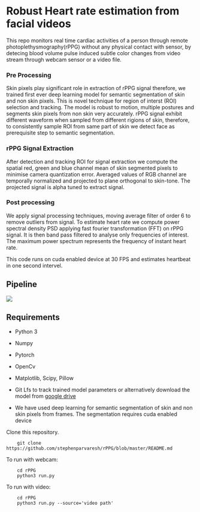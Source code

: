 # Robust Heart rate estimation from facial videos

This repo monitors real time cardiac activities of a person through remote photoplethysmography(rPPG) without any physical contact with sensor, by detecing blood volume pulse induced subtle color changes from video stream through webcam sensor or a video file.

### Pre Processing 
Skin pixels play significant role in extraction of rPPG signal therefore, we trained first ever deep learning model for semantic 
segmentation of skin and non skin pixels. This is novel technique for region of interst (ROI) selection and tracking. The model is robust to motion, multiple postures and segments skin pixels from non skin very accurately.
rPPG signal exhibit different waveform when sampled from different rigions of skin, therefore, to consistently sample ROI from same part of skin we detect face as prerequisite step to semantic segmentation.

### rPPG Signal Extraction 
After detection and tracking ROI for signal extraction we compute the spatial red, green and blue channel mean of skin segmented pixels to minimise camera quantization error. Averaged values of RGB channel are temporally normalized and projected to plane orthogonal to skin-tone. The projected signal is alpha tuned to extract signal. 

### Post processing

We apply signal processing techniques, moving average filter of order 6 to remove outliers from signal. To estimate heart rate we compute power spectral density PSD applying fast fourier transformation (FFT) on rPPG signal. It is then band pass filtered to analyse only frequencies of interest. The maximum power spectrum represents the frequency of instant heart rate. 

This code runs on cuda enabled device at 30 FPS and estimates heartbeat in one second intervel.


## Pipeline

![](images/pipeline.png)

## Requirements

* Python 3
* Numpy
* Pytorch
* OpenCv
* Matplotlib, Scipy, Pillow
* Git Lfs to track trained model parameters or alternatively download the model from [google drive]( https://drive.google.com/open?id=1shRnrUAF5HyA_vwXJfCcrNVFkltT7U5E)

* We have used deep learning for semantic segmentation of skin and non skin pixels from frames. The segmentation requires cuda enabled device


Clone this repository.

        git clone https://github.com/stephenparvaresh/rPPG/blob/master/README.md

To run with webcam:

        cd rPPG
        python3 run.py

To run with video:
        
        cd rPPG
        python3 run.py --source='video path'

